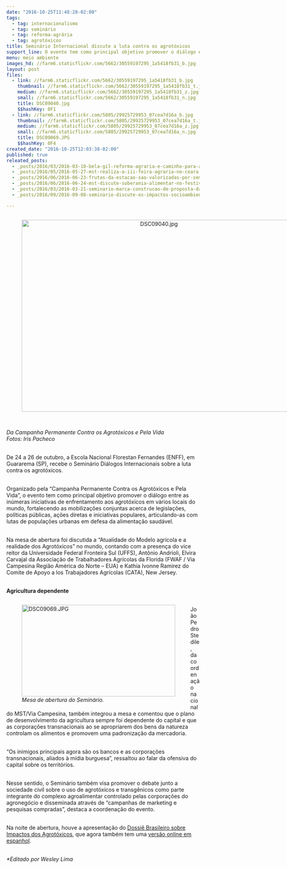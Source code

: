 ```yaml
---
date: "2016-10-25T11:48:28-02:00"
tags:
  - tag: internacionalismo
  - tag: seminário
  - tag: reforma-agrária
  - tag: agrotóxicos
title: Seminário Internacional discute a luta contra os agrotóxicos
support_line: O evento tem como principal objetivo promover o diálogo entre as inúmeras iniciativas de enfrentamento aos agrotóxicos
menu: meio ambiente
images_hd: //farm6.staticflickr.com/5662/30559197295_1a5418fb31_b.jpg
layout: post
files:
  - link: //farm6.staticflickr.com/5662/30559197295_1a5418fb31_b.jpg
    thumbnail: //farm6.staticflickr.com/5662/30559197295_1a5418fb31_t.jpg
    medium: //farm6.staticflickr.com/5662/30559197295_1a5418fb31_z.jpg
    small: //farm6.staticflickr.com/5662/30559197295_1a5418fb31_n.jpg
    title: DSC09040.jpg
    $$hashKey: 0F1
  - link: //farm6.staticflickr.com/5805/29925729953_07cea7d16a_b.jpg
    thumbnail: //farm6.staticflickr.com/5805/29925729953_07cea7d16a_t.jpg
    medium: //farm6.staticflickr.com/5805/29925729953_07cea7d16a_z.jpg
    small: //farm6.staticflickr.com/5805/29925729953_07cea7d16a_n.jpg
    title: DSC09069.JPG
    $$hashKey: 0F4
created_date: "2016-10-25T12:03:38-02:00"
published: true
releated_posts:
  - _posts/2016/03/2016-03-10-bela-gil-reforma-agraria-e-caminho-para-alimentacao-saudavel.md
  - _posts/2016/05/2016-05-27-mst-realiza-a-iii-feira-agraria-no-ceara.md
  - _posts/2016/06/2016-06-23-frutas-da-estacao-sao-valorizadas-por-sem-terra-na-preparacao-de-alimentos.md
  - _posts/2016/06/2016-06-24-mst-discute-soberania-alimentar-no-festival-da-utopia.md
  - _posts/2016/03/2016-03-21-seminario-marca-construcao-de-proposta-da-universidade-camponesa-no-sergipe.md
  - _posts/2016/09/2016-09-08-seminario-discute-os-impactos-socioambientais-do-uso-de-agrotoxicos.md

---
```

<div style="text-align:center">
<figure class="image" style="display:inline-block"><img alt="DSC09040.jpg" height="500" src="//farm6.staticflickr.com/5662/30559197295_1a5418fb31_b.jpg" width="700" />
<figcaption></figcaption>
</figure>
</div>

<p><br />
<em>Da Campanha Permanente Contra os Agrot&oacute;xicos e Pela Vida<br />
Fotos: Iris Pacheco</em><br />
&nbsp;</p>

<p>De 24 a 26 de outubro, a Escola Nacional Florestan Fernandes (ENFF), em Guararema (SP), recebe o Semin&aacute;rio Di&aacute;logos Internacionais sobre a luta contra os agrot&oacute;xicos.</p>

<p><br />
Organizado pela &ldquo;Campanha Permanente Contra os Agrot&oacute;xicos e Pela Vida&rdquo;, o evento tem como principal objetivo promover o di&aacute;logo entre as in&uacute;meras iniciativas de enfrentamento aos agrot&oacute;xicos em v&aacute;rios locais do mundo, fortalecendo as mobiliza&ccedil;&otilde;es conjuntas acerca de legisla&ccedil;&otilde;es, pol&iacute;ticas p&uacute;blicas, a&ccedil;&otilde;es diretas e iniciativas populares, articulando-as com lutas de popula&ccedil;&otilde;es urbanas em defesa da alimenta&ccedil;&atilde;o saud&aacute;vel.</p>

<p><br />
Na mesa de abertura foi discutida a &ldquo;Atualidade do Modelo agr&iacute;cola e a realidade dos Agrot&oacute;xicos&rdquo; no mundo, contando com a presen&ccedil;a do vice reitor da Universidade Federal Fronteira Sul (UFFS), Ant&ocirc;nio Andrioli, Elvira Carvajal da Associa&ccedil;&atilde;o de Trabalhadores Agr&iacute;colas da Florida (FWAF / Via Campesina Regi&atilde;o Am&eacute;rica do Norte &ndash; EUA) e Kathia Ivonne Ramirez do Comite de Apoyo a los Trabajadores Agr&iacute;colas (CATA), New Jersey.</p>

<p><br />
<strong>Agricultura dependente</strong></p>

<figure class="image" style="float:left"><img alt="DSC09069.JPG" height="239" src="//farm6.staticflickr.com/5805/29925729953_07cea7d16a_b.jpg" width="400" />
<figcaption><em>Mesa de abertura do Semin&aacute;rio.</em></figcaption>
</figure>

<p><br />
Jo&atilde;o Pedro Stedile, da coordena&ccedil;&atilde;o nacional do MST/Via Campesina, tamb&eacute;m integrou a mesa e comentou que o plano de desenvolvimento da agricultura sempre foi dependente do capital e que as corpora&ccedil;&otilde;es transnacionais ao se apropriarem dos bens da natureza controlam os alimentos e promovem uma padroniza&ccedil;&atilde;o da mercadoria.</p>

<p><br />
&ldquo;Os inimigos principais agora s&atilde;o os bancos e as corpora&ccedil;&otilde;es transnacionais, aliados &agrave; m&iacute;dia burguesa&rdquo;, ressaltou ao falar da ofensiva do capital sobre os territ&oacute;rios.</p>

<p><br />
Nesse sentido, o Semin&aacute;rio tamb&eacute;m visa promover o debate junto a sociedade civil sobre o uso de agrot&oacute;xicos e transg&ecirc;nicos como parte integrante do complexo agroalimentar controlado pelas corpora&ccedil;&otilde;es do agroneg&oacute;cio e disseminada atrav&eacute;s de &ldquo;campanhas de marketing e pesquisas compradas&rdquo;, destaca a coordena&ccedil;&atilde;o do evento.&nbsp;</p>

<p><br />
Na noite de abertura, houve a apresenta&ccedil;&atilde;o do <a href="http://www.abrasco.org.br/dossieagrotoxicos/wp-content/uploads/2013/10/DossieAbrasco_2015_web.pdf">Dossi&ecirc; Brasileiro sobre Impactos dos Agrot&oacute;xicos</a>, que agora tamb&eacute;m tem uma <a href="//www.abrasco.org.br/site/2016/09/dossie-abrasco-ganha-versao-em-espanhol/">vers&atilde;o online em espanhol</a>.</p>

<p><br />
<em>*Editado por Wesley Lima</em></p>

<p>&nbsp;</p>
